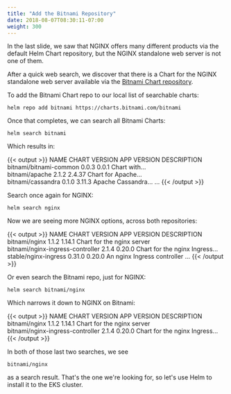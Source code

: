 ```yaml
---
title: "Add the Bitnami Repository"
date: 2018-08-07T08:30:11-07:00
weight: 300
---
```


In the last slide, we saw that NGINX offers many different products via the default Helm Chart repository, but the NGINX standalone web server is not one of them.

After a quick web search, we discover that there is a Chart for the NGINX standalone web server available via the [Bitnami Chart repository](https://github.com/bitnami/charts).

To add the Bitnami Chart repo to our local list of searchable charts:

```
helm repo add bitnami https://charts.bitnami.com/bitnami
```

Once that completes, we can search all Bitnami Charts:

```
helm search bitnami
```

Which results in:

{{< output >}}
NAME                                    CHART VERSION   APP VERSION             DESCRIPTION                                                 
bitnami/bitnami-common                  0.0.3           0.0.1                   Chart with...        
bitnami/apache                          2.1.2           2.4.37                  Chart for Apache...                              
bitnami/cassandra                       0.1.0           3.11.3                  Apache Cassandra...
...
{{< /output >}}

Search once again for NGINX:

```
helm search nginx
```

Now we are seeing more NGINX options, across both repositories:

{{< output >}}
NAME                                    CHART VERSION   APP VERSION     DESCRIPTION                                                 
bitnami/nginx                           1.1.2           1.14.1          Chart for the nginx server                                  
bitnami/nginx-ingress-controller        2.1.4           0.20.0          Chart for the nginx Ingress...                    
stable/nginx-ingress                    0.31.0          0.20.0          An nginx Ingress controller ...
{{< /output >}}

Or even search the Bitnami repo, just for NGINX:

```
helm search bitnami/nginx
```

Which narrows it down to NGINX on Bitnami:

{{< output >}}
NAME                                    CHART VERSION   APP VERSION     DESCRIPTION                           
bitnami/nginx                           1.1.2           1.14.1          Chart for the nginx server            
bitnami/nginx-ingress-controller        2.1.4           0.20.0          Chart for the nginx Ingress...
{{< /output >}}

In both of those last two searches, we see

```
bitnami/nginx
```

as a search result.  That's the one we're looking for, so let's use Helm to install it to the EKS cluster.
